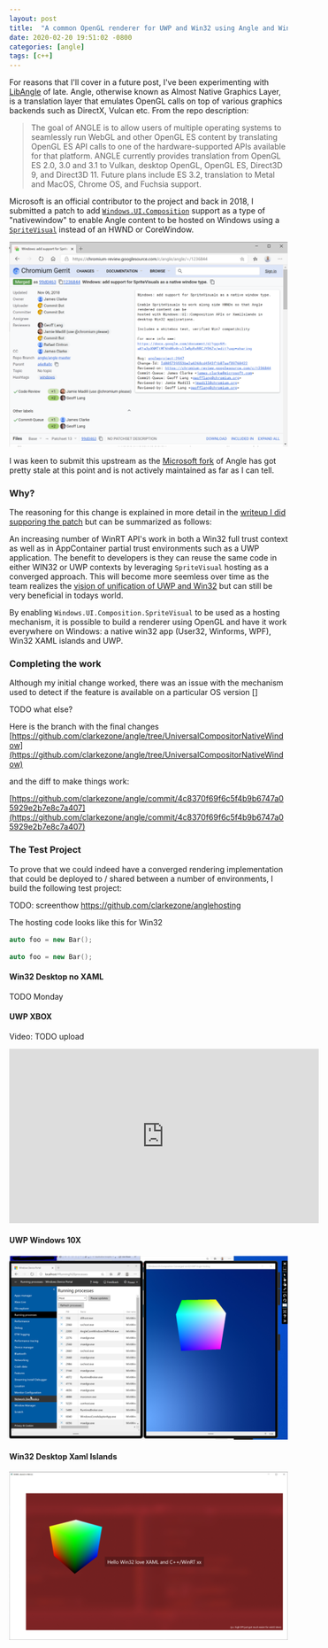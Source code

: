 ```yaml
---
layout: post
title:  "A common OpenGL renderer for UWP and Win32 using Angle and Win.UI.Composition"
date: 2020-02-20 19:51:02 -0800
categories: [angle]
tags: [c++]
---
```


For reasons that I'll cover in a future post, I've been experimenting with [LibAngle](https://chromium.googlesource.com/angle/angle) of late.  Angle, otherwise known as Almost Native Graphics Layer, is a translation layer that emulates OpenGL calls on top of various graphics backends such as DirectX, Vulcan etc.  From the repo description:

> The goal of ANGLE is to allow users of multiple operating systems to seamlessly run WebGL and other OpenGL ES content by translating OpenGL ES API calls to one of the hardware-supported APIs available for that platform. ANGLE currently provides translation from OpenGL ES 2.0, 3.0 and 3.1 to Vulkan, desktop OpenGL, OpenGL ES, Direct3D 9, and Direct3D 11. Future plans include ES 3.2, translation to Metal and MacOS, Chrome OS, and Fuchsia support.

Microsoft is an official contributor to the project and back in 2018, I submitted a patch to add [`Windows.UI.Composition`](https://docs.microsoft.com/en-us/uwp/api/Windows.UI.Composition) support as a type of "nativewindow" to enable Angle content to be hosted on Windows using a [`SpriteVisual`]() instead of an HWND or CoreWindow.

[![Angle Patch](/static/img/angle-1-26-2020/gerrit.png)](https://chromium-review.googlesource.com/c/angle/angle/+/1236844)

I was keen to submit this upstream as the [Microsoft fork](https://github.com/microsoft/angle/commits/ms-master) of Angle has got pretty stale at this point and is not actively maintained as far as I can tell.

### Why?
The reasoning for this change is explained in more detail in the [writeup I did supporing the patch](https://docs.google.com/document/d/1ggv6H-aK1a3pXNMTtMF6h0Bv0rulIeBpBxBBCJYR6Zs/edit) but can be summarized as follows:

An increasing number of WinRT API's work in both a Win32 full trust context as well as in AppContainer partial trust environments such as a UWP application.  The benefit to developers is they can reuse the same code in either WIN32 or UWP contexts by leveraging `SpriteVisual` hosting as a converged approach.  This will become more seemless over time as the team realizes the [vision of unification of UWP and Win32](https://myignite.techcommunity.microsoft.com/sessions/81330?source=sessions) but can still be very beneficial in todays world.

By enabling `Windows.UI.Composition.SpriteVisual` to be used as a hosting mechanism, it is  possible to build a renderer using OpenGL and have it work everywhere on Windows: a native win32 app (User32, Winforms, WPF), Win32 XAML islands and UWP.

### Completing the work
Although my initial change worked, there was an issue with the mechanism used to detect if the feature is available on a particular OS version []

TODO what else?

Here is the branch with the final changes [https://github.com/clarkezone/angle/tree/UniversalCompositorNativeWindow](https://github.com/clarkezone/angle/tree/UniversalCompositorNativeWindow)

and the diff to make things work:

[https://github.com/clarkezone/angle/commit/4c8370f69f6c5f4b9b6747a05929e2b7e8c7a407](https://github.com/clarkezone/angle/commit/4c8370f69f6c5f4b9b6747a05929e2b7e8c7a407)

### The Test Project
To prove that we could indeed have a converged rendering implementation that could be deployed to / shared between a number of environments, I build the following test project:

TODO: screenthow
https://github.com/clarkezone/anglehosting

The hosting code looks like this for Win32

```c++
auto foo = new Bar();
```

```c++
auto foo = new Bar();
```

#### Win32 Desktop no XAML
TODO Monday

#### UWP XBOX
Video: TODO upload

<iframe width="560" height="315" src="https://youtu.be/fJ8PcH2ZjQw" frameborder="0" allow="accelerometer; autoplay; encrypted-media; gyroscope; picture-in-picture" allowfullscreen></iframe>

#### UWP Windows 10X
![angie in 10X emulator](/static/img/angle-1-26-2020/10x.png)

#### Win32 Desktop Xaml Islands

![angie in islands](/static/img/angle-1-26-2020/angleinislands.png)